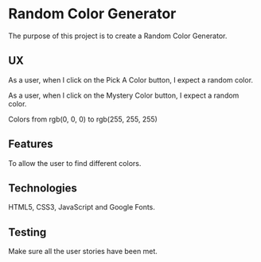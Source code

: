 # Random Color Generator

The purpose of this project is to create a Random Color Generator.

## UX

As a user, when I click on the Pick A Color button, I expect
a random color.

As a user, when I click on the Mystery Color button, I expect a
random color.

Colors from rgb(0, 0, 0) to rgb(255, 255, 255)

## Features

To allow the user to find different colors.

## Technologies

HTML5, CSS3, JavaScript and Google Fonts.

## Testing

Make sure all the user stories have been met.
